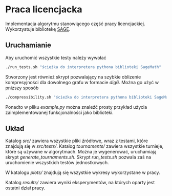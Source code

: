 # Praca licencjacka

Implementacja algorytmu stanowiącego część pracy licencjackiej. 
Wykorzystuje bibliotekę [SAGE](http://doc.sagemath.org/html/en/index.html).

## Uruchamianie
Aby uruchomić wszystkie testy należy wywołać
```bash
./run_tests.sh "ścieżka do interpretera pythona biblioteki SageMath"
```

Stworzony jest również skrypt pozwalający na szybkie oblizenie kompresyjności dla dowolnego grafu w formacie *dig6*.
Można go użyć w pniższy sposób

```bash
./compressibility.sh "ścieżka do interpretera pythona biblioteki SageMath" "graf w formacie *dig6*" "górne ograniczenie na kompresyjność (opcjonalne, domyślnie=10)"
```

Ponadto w pliku *example.py* można znaleźć prosty przykład użycia zaimplementowanej funkcjonalności jako biblioteki.

## Układ
Katalog *src/* zawiera wszystkie pliki źródłowe, wraz z testami, które znajdują się w *src/tests/*. Katalog 
*tournaments/* zawiera wszystkie turnieje, które są używane w algorytmach. Można je wygenerować, uruchamiają skrypt
*generate_tournaments.sh*. Skrypt *run_tests.sh* pozwala zaś na uruchomienie wszystkich testów jednostkowych.

W katalogu *plots/* znajdują się wszystkie wykresy wykorzystane w pracy. 

Katalog *results/* zawiera wyniki eksperymentów, na których oparty jest ostatni dział pracy.

